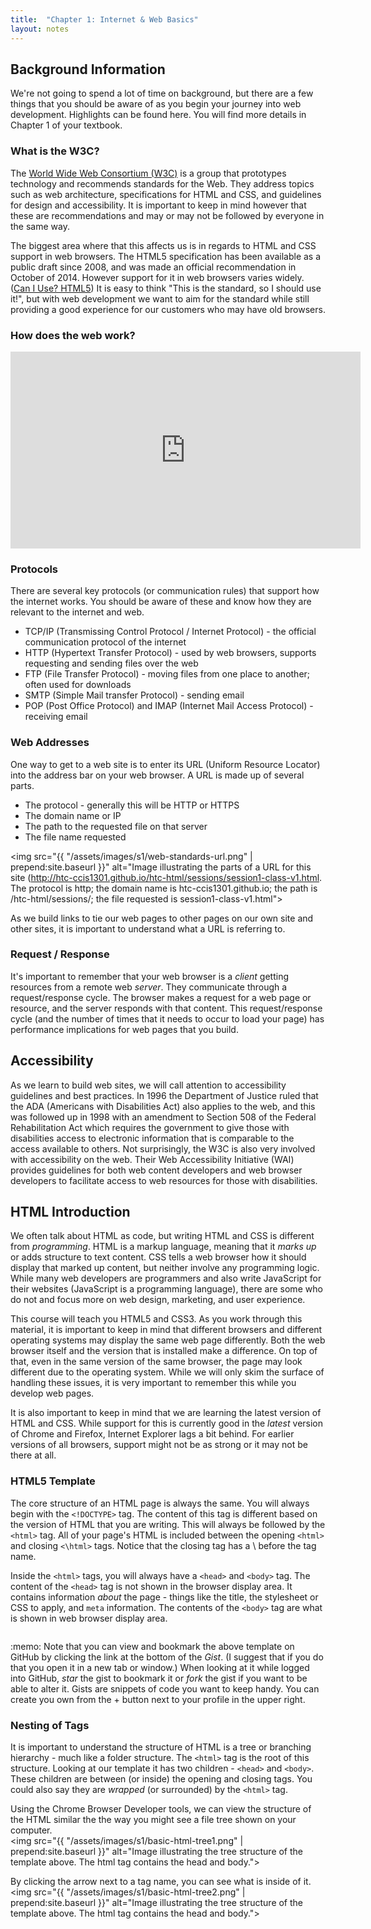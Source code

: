 ```yaml
---
title:  "Chapter 1: Internet & Web Basics"
layout: notes
---
```


## Background Information
We're not going to spend a lot of time on background, but there are a few things that you should be aware of as you begin your journey into web development.  Highlights can be found here.  You will find more details in Chapter 1 of your textbook.

### What is the W3C?
The [World Wide Web Consortium (W3C)](http://www.w3c.org) is a group that prototypes technology and recommends standards for the Web. They address topics such as web architecture, specifications for HTML and CSS, and guidelines for design and accessibility.  It is important to keep in mind however that these are recommendations and may or may not be followed by everyone in the same way.  

The biggest area where that this affects us is in regards to HTML and CSS support in web browsers.  The HTML5 specification has been available as a public draft since 2008, and was made an official recommendation in October of 2014.  However support for it in web browsers varies widely. ([Can I Use? HTML5](http://caniuse.com/#cats=HTML5)) It is easy to think "This is the standard, so I should use it!", but with web development we want to aim for the standard while still providing a good experience for our customers who may have old browsers.

### How does the web work?
<iframe width="560" height="315" src="https://www.youtube.com/embed/i8TTdaEkBiw" frameborder="0" allowfullscreen></iframe>

### Protocols
There are several key protocols (or communication rules) that support how the internet works.  You should be aware of these and know how they are relevant to the internet and web.

- TCP/IP (Transmissing Control Protocol / Internet Protocol) - the official communication protocol of the internet
- HTTP (Hypertext Transfer Protocol) - used by web browsers, supports requesting and sending files over the web
- FTP (File Transfer Protocol) - moving files from one place to another; often used for downloads
- SMTP (Simple Mail transfer Protocol) - sending email
- POP (Post Office Protocol) and IMAP (Internet Mail Access Protocol) - receiving email

### Web Addresses
One way to get to a web site is to enter its URL (Uniform Resource Locator) into the address bar on your web browser.  A URL is made up of several parts.

- The protocol - generally this will be HTTP or HTTPS
- The domain name or IP
- The path to the requested file on that server
- The file name requested

<img src="{{ "/assets/images/s1/web-standards-url.png" | prepend:site.baseurl }}"
    alt="Image illustrating the parts of a URL for this site
         (http://htc-ccis1301.github.io/htc-html/sessions/session1-class-v1.html.  
         The protocol is http; the domain name is htc-ccis1301.github.io;
         the path is /htc-html/sessions/; the file requested is session1-class-v1.html">

As we build links to tie our web pages to other pages on our own site and other sites, it is important to understand what a URL is referring to.

### Request / Response
It's important to remember that your web browser is a *client* getting resources from a remote web *server*.  They communicate through a request/response cycle.  The browser makes a request for a web page or resource, and the server responds with that content.  This request/response cycle (and the number of times that it needs to occur to load your page) has performance implications for web pages that you build.


## Accessibility
As we learn to build web sites, we will call attention to accessibility guidelines and best practices.  In 1996 the Department of Justice ruled that the ADA (Americans with Disabilities Act) also applies to the web, and this was followed up in 1998 with an amendment to Section 508 of the Federal Rehabilitation Act which requires the government to give those with disabilities access to electronic information that is comparable to the access available to others. Not surprisingly, the W3C is also very involved with accessibility on the web. Their Web Accessibility Initiative (WAI) provides guidelines for both web content developers and web browser developers to facilitate access to web resources for those with disabilities.  

## HTML Introduction
We often talk about HTML as code, but writing HTML and CSS is different from *programming*. HTML is a markup language, meaning that it *marks up* or adds structure to text content. CSS tells a web browser how it should display that marked up content, but neither involve any programming logic.  While many web developers are programmers and also write JavaScript for their websites (JavaScript is a programming language), there are some who do not and focus more on web design, marketing, and user experience.

This course will teach you HTML5 and CSS3.  As you work through this material, it is important to keep in mind that different browsers and different operating systems may display the same web page differently.  Both the web browser itself and the version that is installed make a difference.  On top of that, even in the same version of the same browser, the page may look different due to the operating system.  While we will only skim the surface of handling these issues, it is very important to remember this while you develop web pages.  

It is also important to keep in mind that we are learning the latest version of HTML and CSS.  While support for this is currently good in the *latest* version of Chrome and Firefox, Internet Explorer lags a bit behind.  For earlier versions of all browsers, support might not be as strong or it may not be there at all.

### HTML5 Template
The core structure of an HTML page is always the same.  You will always begin with the `<!DOCTYPE>` tag. The content of this tag is different based on the version of HTML that you are writing.  This will always be followed by the `<html>` tag.  All of your page's HTML is included between the opening `<html>` and closing `<\html>` tags.  Notice that the closing tag has a \ before the tag name.

Inside the `<html>` tags, you will always have a `<head>` and `<body>` tag.  The content of the `<head>` tag is not shown in the browser display area.  It contains information *about* the page - things like the title, the stylesheet or CSS to apply, and `meta` information.  The contents of the `<body>` tag are what is shown in web browser display area.

<code class="gist" data-gist="5785c6e9534e956b79d7" data-gist-file="basicHTML5.html">
</code>

<div class="well well-sm">
:memo: Note that you can view and bookmark the above template on GitHub by clicking the link at the bottom of the <em>Gist</em>.  (I suggest that if you do that you open it in a new tab or window.)  When looking at it while logged into GitHub, <em>star</em> the gist to bookmark it or <em>fork</em> the gist if you want to be able to alter it.  Gists are snippets of code you want to keep handy.  You can create you own from the + button next to your profile in the upper right.
</div>

### Nesting of Tags
It is important to understand the structure of HTML is a tree or branching hierarchy - much like a folder structure.  The `<html>` tag is the root of this structure.  Looking at our template it has two children - `<head>` and `<body>`.  These children are between (or inside) the opening and closing tags. You could also say they are *wrapped* (or surrounded) by the `<html>` tag.

Using the Chrome Browser Developer tools, we can view the structure of the HTML similar the the way you might see a file tree shown on your computer.  
<img src="{{ "/assets/images/s1/basic-html-tree1.png" | prepend:site.baseurl }}"
    alt="Image illustrating the tree structure of the template above. The html tag contains the head and body.">

By clicking the arrow next to a tag name, you can see what is inside of it.
<img src="{{ "/assets/images/s1/basic-html-tree2.png" | prepend:site.baseurl }}"
    alt="Image illustrating the tree structure of the template above. The html tag contains the head and body.">
